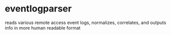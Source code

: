 # eventlogparser
reads various remote access event logs, normalizes, correlates, and outputs info in more human readable format
